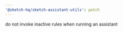```yaml
---
'@sketch-hq/sketch-assistant-utils': patch
---
```


do not invoke inactive rules when running an assistant
